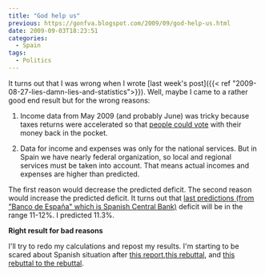 ```yaml
---
title: "God help us"
previous: https://gonfva.blogspot.com/2009/09/god-help-us.html
date: 2009-09-03T18:23:51
categories:
  - Spain
tags:
  - Politics
---
```


It turns out that I was wrong when I wrote
[last week's post]({{< ref "2009-08-27-lies-damn-lies-and-statistics">}}). Well, maybe I came to a rather good end result but for the wrong reasons:

1. Income data from May 2009 (and probably June) was tricky because taxes returns were accelerated so that [people could vote](http://www.elecciones.mir.es/europeas2009/) with their money back in the pocket.

2. Data for income and expenses was only for the national services. But in Spain we have nearly federal organization, so local and regional services must be taken into account. That means actual incomes and expenses are higher than predicted.

The first reason would decrease the predicted deficit. The second reason
would increase the predicted deficit. It turns out that
[last predictions (from "Banco de España" which is Spanish Central Bank)](http://www.cotizalia.com/cache/2009/09/02/noticias_49_deficit_salgado_deuda_fiscal_.html) deficit will be in the range 11-12%. I predicted 11.3%.

**Right result for bad reasons**

I'll try to redo my calculations and repost my results. I'm starting to be
scared about Spanish situation after
[this report](http://www.safehaven.com/article-14360.htm),[this rebuttal](http://spaineconomy.blogspot.com/2009/09/iberian-securities-respond-to-variant.html), and
[this rebuttal to the rebuttal](http://spaineconomy.blogspot.com/2009/09/and-variant-perception-respond-to.html).
